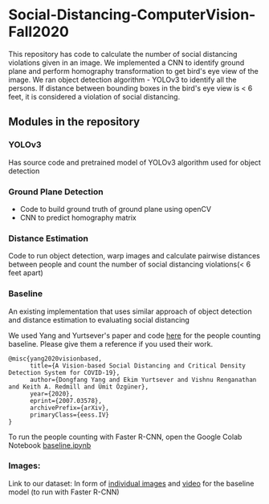 # Social-Distancing-ComputerVision-Fall2020
This repository has code to calculate the number of social distancing violations given in an image. We implemented a CNN to identify ground plane and perform homography transformation to get bird's eye view of the image. We ran object detection algorithm - YOLOv3 to identify all the persons. If distance between bounding boxes in the bird's eye view is < 6 feet, it is considered a violation of social distancing. 

## Modules in the repository
### YOLOv3
Has source code and pretrained model of YOLOv3 algorithm used for object detection

### Ground Plane Detection
* Code to build ground truth of ground plane using openCV 
* CNN to predict homography matrix

### Distance Estimation
Code to run object detection, warp images and calculate pairwise distances between people and count the number of social distancing violations(< 6 feet apart)

### Baseline
An existing implementation that uses similar approach of object detection and distance estimation to evaluating social distancing 

We used Yang and Yurtsever's paper and code [here](https://github.com/dongfang-steven-yang/social-distancing-monitoring) for the people counting baseline. Please give them a reference if you used their work.
```
@misc{yang2020visionbased,
      title={A Vision-based Social Distancing and Critical Density Detection System for COVID-19}, 
      author={Dongfang Yang and Ekim Yurtsever and Vishnu Renganathan and Keith A. Redmill and Ümit Özgüner},
      year={2020},
      eprint={2007.03578},
      archivePrefix={arXiv},
      primaryClass={eess.IV}
}
```
To run the people counting with Faster R-CNN, open the Google Colab Notebook [baseline.ipynb](https://github.com/nguy4130/Social-Distancing-CV/blob/main/baseline.ipynb)

### Images:
Link to our dataset: In form of [individual images](https://drive.google.com/file/d/1XLzIjKbUafkdz5T_jM_RwI44TkizzaaG/view?usp=sharing) and [video](https://drive.google.com/file/d/1XYTxtSbneh4NQOrSUtVovzC1_HzcdvM0/view?usp=sharing) for the baseline model (to run with Faster R-CNN)

